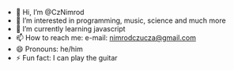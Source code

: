 - 👋 Hi, I’m @CzNimrod
- 👀 I’m interested in programming, music, science and much more
- 🌱 I’m currently learning javascript
- 📫 How to reach me: e-mail: nimrodczucza@gmail.com
- 😄 Pronouns: he/him
- ⚡ Fun fact: I can play the guitar

<!---
CzNimrod/CzNimrod is a ✨ special ✨ repository because its `README.md` (this file) appears on your GitHub profile.
You can click the Preview link to take a look at your changes.
--->
